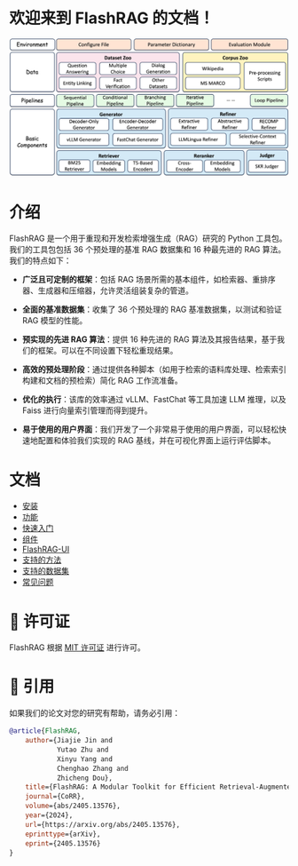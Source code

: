 # 欢迎来到 FlashRAG 的文档！

![](./asset/framework.jpg)

# 介绍

FlashRAG 是一个用于重现和开发检索增强生成（RAG）研究的 Python 工具包。我们的工具包包括 36 个预处理的基准 RAG 数据集和 16 种最先进的 RAG 算法。我们的特点如下：

- **广泛且可定制的框架**：包括 RAG 场景所需的基本组件，如检索器、重排序器、生成器和压缩器，允许灵活组装复杂的管道。

- **全面的基准数据集**：收集了 36 个预处理的 RAG 基准数据集，以测试和验证 RAG 模型的性能。

- **预实现的先进 RAG 算法**：提供 16 种先进的 RAG 算法及其报告结果，基于我们的框架。可以在不同设置下轻松重现结果。

- **高效的预处理阶段**：通过提供各种脚本（如用于检索的语料库处理、检索索引构建和文档的预检索）简化 RAG 工作流准备。

- **优化的执行**：该库的效率通过 vLLM、FastChat 等工具加速 LLM 推理，以及 Faiss 进行向量索引管理而得到提升。

- **易于使用的用户界面**：我们开发了一个非常易于使用的用户界面，可以轻松快速地配置和体验我们实现的 RAG 基线，并在可视化界面上运行评估脚本。

# 文档

- [安装](docs/installation.md)
- [功能](docs/features.md)
- [快速入门](docs/quick-start.md)
- [组件](docs/components.md)
- [FlashRAG-UI](docs/flashrag-ui.md)
- [支持的方法](docs/supporting-methods.md)
- [支持的数据集](docs/supporting-datasets.md)
- [常见问题](docs/faqs.md)

# :bookmark: 许可证

FlashRAG 根据 [<u>MIT 许可证</u>](https://github.com/RUC-NLPIR/FlashRAG/blob/main/LICENSE) 进行许可。

# :star2: 引用

如果我们的论文对您的研究有帮助，请务必引用：

```BibTex
@article{FlashRAG,
    author={Jiajie Jin and
            Yutao Zhu and
            Xinyu Yang and
            Chenghao Zhang and
            Zhicheng Dou},
    title={FlashRAG: A Modular Toolkit for Efficient Retrieval-Augmented Generation Research},
    journal={CoRR},
    volume={abs/2405.13576},
    year={2024},
    url={https://arxiv.org/abs/2405.13576},
    eprinttype={arXiv},
    eprint={2405.13576}
}
```